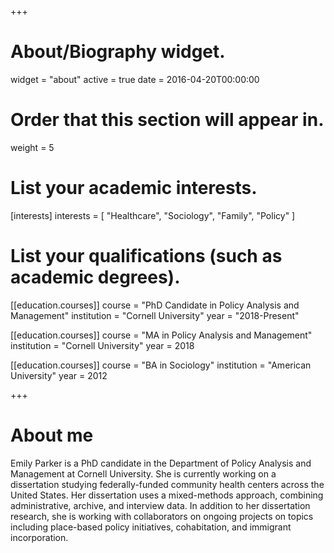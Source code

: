 +++
# About/Biography widget.
widget = "about"
active = true
date = 2016-04-20T00:00:00

# Order that this section will appear in.
weight = 5

# List your academic interests.
[interests]
  interests = [
    "Healthcare",
    "Sociology",
    "Family",
    "Policy"
  ]

# List your qualifications (such as academic degrees).

[[education.courses]]
  course = "PhD Candidate in Policy Analysis and Management"
  institution = "Cornell University"
  year = "2018-Present"

[[education.courses]]
  course = "MA in Policy Analysis and Management"
  institution = "Cornell University"
  year = 2018

[[education.courses]]
  course = "BA in Sociology"
  institution = "American University"
  year = 2012

+++
# About me

Emily Parker is a PhD candidate in the Department of Policy Analysis and Management at Cornell University. She is currently working on a dissertation studying federally-funded community health centers across the United States. Her dissertation uses a mixed-methods approach, combining administrative, archive, and interview data. In addition to her dissertation research, she is working with collaborators on ongoing projects on topics including place-based policy initiatives, cohabitation, and immigrant incorporation.
